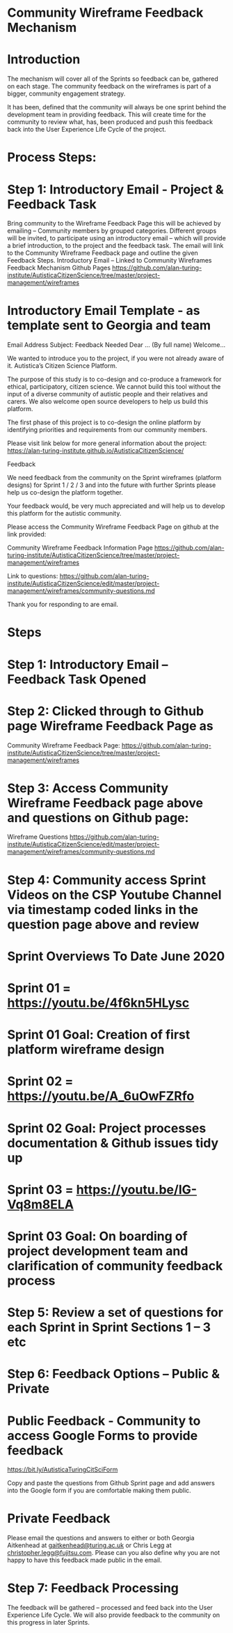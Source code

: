 # Community Wireframe Feedback Mechanism 

# Introduction

The mechanism will cover all of the Sprints so feedback can be, gathered on each stage. The community feedback on the wireframes is part of a bigger, community engagement strategy.

It has been, defined that the community will always be one sprint behind the development team in providing feedback. This will create time for the community to review what, has, been produced and push this feedback back into the User Experience Life Cycle of the project.

# Process Steps:

# Step 1: Introductory Email - Project & Feedback Task 

Bring community to the Wireframe Feedback Page this will be achieved by emailing – Community members by grouped categories. Different groups will be invited, to participate using an introductory email – which will provide a brief introduction, to the project and the feedback task. The email will link to the Community Wireframe Feedback page and outline the given Feedback Steps.
Introductory Email – Linked to Community Wireframes Feedback Mechanism Github Pages 
https://github.com/alan-turing-institute/AutisticaCitizenScience/tree/master/project-management/wireframes

# Introductory Email Template - as template sent to Georgia and team 

Email Address
Subject: Feedback Needed
Dear … (By full name)
Welcome… 

We wanted to introduce you to the project, if you were not already aware of it. 
Autistica’s Citizen Science Platform.

The purpose of this study is to co-design and co-produce a framework for ethical, participatory, citizen science. We cannot build this tool without the input of a diverse community of autistic people and their relatives and carers. We also welcome open source developers to help us build this platform. 

The first phase of this project is to co-design the online platform by identifying priorities and requirements from our community members. 

Please visit link below for more general information about the project: https://alan-turing-institute.github.io/AutisticaCitizenScience/

Feedback

We need feedback from the community on the Sprint wireframes (platform designs) for Sprint 1 / 2 / 3 and into the future with further Sprints please help us co-design the platform together.

Your feedback would, be very much appreciated and will help us to develop this platform for the autistic community. 

Please access the Community Wireframe Feedback Page on github at the link provided:

Community Wireframe Feedback Information Page
https://github.com/alan-turing-institute/AutisticaCitizenScience/tree/master/project-management/wireframes

Link to questions: 
https://github.com/alan-turing-institute/AutisticaCitizenScience/edit/master/project-management/wireframes/community-questions.md

Thank you for responding to are email.

# Steps 
# Step 1: Introductory Email – Feedback Task Opened 
# Step 2: Clicked through to Github page Wireframe Feedback Page as 
Community Wireframe Feedback Page: https://github.com/alan-turing-institute/AutisticaCitizenScience/tree/master/project-management/wireframes

# Step 3: Access Community Wireframe Feedback page above and questions on Github page:
Wireframe Questions 
https://github.com/alan-turing-institute/AutisticaCitizenScience/edit/master/project-management/wireframes/community-questions.md

# Step 4: Community access Sprint Videos on the CSP Youtube Channel via timestamp coded links in the question page above and review 

# Sprint Overviews To Date June 2020
# Sprint 01 = https://youtu.be/4f6kn5HLysc
# Sprint 01 Goal: Creation of first platform wireframe design

# Sprint 02 = https://youtu.be/A_6uOwFZRfo
# Sprint 02 Goal: Project processes documentation & Github issues tidy up

# Sprint 03 = https://youtu.be/IG-Vq8m8ELA
# Sprint 03 Goal: On boarding of project development team and clarification of community feedback process

# Step 5: Review a set of questions for each Sprint in Sprint Sections 1 – 3 etc

# Step 6: Feedback Options – Public & Private 

# Public Feedback - Community to access Google Forms to provide feedback 

https://bit.ly/AutisticaTuringCitSciForm

Copy and paste the questions from Github Sprint page and add answers into the Google form if you are comfortable making them public. 

# Private Feedback 

Please email the questions and answers to either or both Georgia Aitkenhead at gaitkenhead@turing.ac.uk or Chris Legg at christopher.legg@fujitsu.com. Please can you also define why you are not happy to have this feedback made public in the email. 

# Step 7: Feedback Processing 
The feedback will be gathered – processed and feed back into the User Experience Life Cycle. We will also provide feedback to the community on this progress in later Sprints. 





